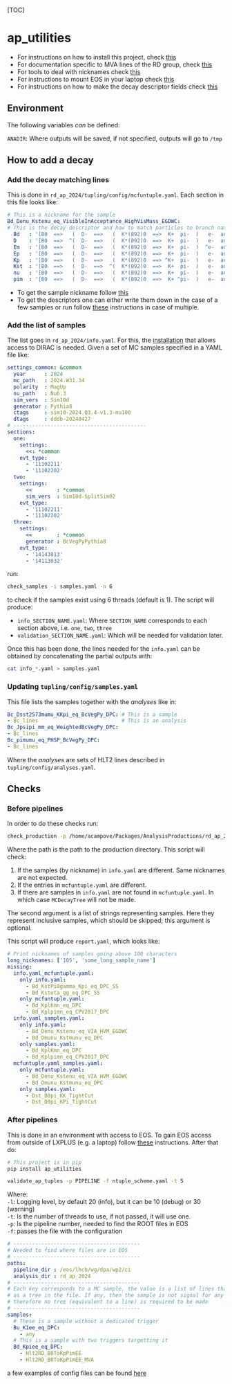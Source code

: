 [TOC]

# ap_utilities

- For instructions on how to install this project, check [this](doc/installation.md)   
- For documentation specific to MVA lines of the RD group, check [this](doc/mva_lines.md)   
- For tools to deal with nicknames check [this](doc/nicknames.md)
- For instructions to mount EOS in your laptop check [this](doc/mounting_eos.md)
- For instructions on how to make the decay descriptor fields check [this](doc/descriptors.md)

## Environment

The following variables _can_ be defined:

`ANADIR`: Where outputs will be saved, if not specified, outputs will go to `/tmp`

## How to add a decay 

### Add the decay matching lines 
This is done in `rd_ap_2024/tupling/config/mcfuntuple.yaml`. Each section in this file looks like:

```yaml
# This is a nickname for the sample
Bd_Denu_Kstenu_eq_VisibleInAcceptance_HighVisMass_EGDWC:
# This is the decay descriptor and how to match particles to branch names
  Bd   : '[B0  ==>   (  D-  ==>   (  K*(892)0  ==>  K+  pi-  )   e-  anti-nu_e  )   e+  nu_e  ]CC'
  D    : '[B0  ==>  ^(  D-  ==>   (  K*(892)0  ==>  K+  pi-  )   e-  anti-nu_e  )   e+  nu_e  ]CC'
  Em   : '[B0  ==>   (  D-  ==>   (  K*(892)0  ==>  K+  pi-  )  ^e-  anti-nu_e  )   e+  nu_e  ]CC'
  Ep   : '[B0  ==>   (  D-  ==>   (  K*(892)0  ==>  K+  pi-  )   e-  anti-nu_e  )  ^e+  nu_e  ]CC'
  Kp   : '[B0  ==>   (  D-  ==>   (  K*(892)0  ==> ^K+  pi-  )   e-  anti-nu_e  )   e+  nu_e  ]CC'
  Kst  : '[B0  ==>   (  D-  ==>  ^(  K*(892)0  ==>  K+  pi-  )   e-  anti-nu_e  )   e+  nu_e  ]CC'
  nu   : '[B0  ==>   (  D-  ==>   (  K*(892)0  ==>  K+  pi-  )   e-  anti-nu_e  )   e+ ^nu_e  ]CC'
  pim  : '[B0  ==>   (  D-  ==>   (  K*(892)0  ==>  K+ ^pi-  )   e-  anti-nu_e  )   e+  nu_e  ]CC'
```

- To get the sample nickname follow [this](doc/nicknames.md)
- To get the descriptors one can either write them down in the case of a few samples or run follow [these](doc/descriptors.md) instructions in case of multiple.

### Add the list of samples 

The list goes in `rd_ap_2024/info.yaml`. For this, the [installation](doc/installation.md#with-access-to-dirac) that allows access to DIRAC is needed. 
Given a set of MC samples specified in a YAML file like:

```yaml
settings_common: &common
  year      : 2024
  mc_path   : 2024.W31.34
  polarity  : MagUp
  nu_path   : Nu6.3
  sim_vers  : Sim10d
  generator : Pythia8
  ctags     : sim10-2024.Q3.4-v1.3-mu100
  dtags     : dddb-20240427
# -------------------------------------------
sections:
  one:
    settings:
      <<: *common
    evt_type:
      - '11102211'
      - '11102202'
  two:
    settings:
      <<        : *common
      sim_vers  : Sim10d-SplitSim02
    evt_type:
      - '11102211'
      - '11102202'
  three:
    settings:
      <<        : *common
      generator : BcVegPyPythia8
    evt_type:
      - '14143013'
      - '14113032'
```

run:

```bash
check_samples -i samples.yaml -n 6
```

to check if the samples exist using 6 threads (default is 1). The script will produce:

- `info_SECTION_NAME.yaml`: Where `SECTION_NAME` corresponds to each section above, i.e. `one`, `two`, `three`
- `validation_SECTION_NAME.yaml`: Which will be needed for validation later.

Once this has been done, the lines needed for the `info.yaml` can be obtained by concatenating the partial outputs with:

```bash
cat info_*.yaml > samples.yaml
```

### Updating `tupling/config/samples.yaml`

This file lists the samples together with the _analyses_ like in:

```yaml
Bc_Dsst2573mumu_KKpi_eq_BcVegPy_DPC: # This is a sample
- Bc_lines                           # This is an analysis
Bc_Jpsipi_mm_eq_WeightedBcVegPy_DPC:
- Bc_lines
Bc_pimumu_eq_PHSP_BcVegPy_DPC:
- Bc_lines
```

Where the _analyses_ are sets of HLT2 lines described in `tupling/config/analyses.yaml`.

## Checks 

### Before pipelines 

In order to do these checks run:

```bash
check_production -p /home/acampove/Packages/AnalysisProductions/rd_ap_2024
```

Where the path is the path to the production directory. This script will check:

1. If the samples (by nickname) in `info.yaml` are different. Same nicknames are not expected.
1. If the entries in `mcfuntuple.yaml` are different.
1. If there are samples in `info.yaml` are not found in `mcfuntuple.yaml`. In which case `MCDecayTree` will not be
made.

The second argument is a list of strings representing samples. Here they represent inclusive samples, which should
be skipped; this argument is optional. 

This script will produce `report.yaml`, which looks like:

```yaml
# Print nicknames of samples going above 100 characters
long_nicknames: ['105', 'some_long_sample_name']
missing:
  info.yaml_mcfuntuple.yaml:
    only info.yaml:
      - Bd_KstPi0gamma_Kpi_eq_DPC_SS
      - Bd_Ksteta_gg_eq_DPC_SS
    only mcfuntuple.yaml:
      - Bd_KplKmn_eq_DPC
      - Bd_Kplpimn_eq_CPV2017_DPC
  info.yaml_samples.yaml:
    only info.yaml:
      - Bd_Denu_Kstenu_eq_VIA_HVM_EGDWC
      - Bd_Dmunu_Kstmunu_eq_DPC
    only samples.yaml:
      - Bd_KplKmn_eq_DPC
      - Bd_Kplpimn_eq_CPV2017_DPC
  mcfuntuple.yaml_samples.yaml:
    only mcfuntuple.yaml:
      - Bd_Denu_Kstenu_eq_VIA_HVM_EGDWC
      - Bd_Dmunu_Kstmunu_eq_DPC
    only samples.yaml:
      - Dst_D0pi_KK_TightCut
      - Dst_D0pi_KPi_TightCut
```

### After pipelines

This is done in an environment with access to EOS. To gain EOS access from outside of LXPLUS (e.g. a laptop) follow 
[these](doc/mounting_eos.md) instructions. After that do:

```bash
# This project is in pip
pip install ap_utilities

validate_ap_tuples -p PIPELINE -f ntuple_scheme.yaml -t 5
```

Where:   
`-l`: Logging level, by default 20 (info), but it can be 10 (debug) or 30 (warning)   
`-t`: Is the number of threads to use, if not passed, it will use one.   
`-p`: Is the pipeline number, needed to find the ROOT files in EOS   
`-f`: passes the file with the configuration   

```yaml
# -----------------------------------------
# Needed to find where files are in EOS
# -----------------------------------------
paths:
  pipeline_dir : /eos/lhcb/wg/dpa/wp2/ci
  analysis_dir : rd_ap_2024
# -----------------------------------------
# Each key corresponds to a MC sample, the value is a list of lines that must be found
# as a tree in the file. If any, then the sample is not signal for any of the HLT2 lines
# therefore no tree (equivalent to a line) is required to be made
# -----------------------------------------
samples:
  # These is a sample without a dedicated trigger
  Bu_K1ee_eq_DPC:
    - any 
  # This is a sample with two triggers targetting it
  Bd_Kpiee_eq_DPC:
    - Hlt2RD_B0ToKpPimEE
    - Hlt2RD_B0ToKpPimEE_MVA
```

a few examples of config files can be found [here](https://github.com/acampove/config_files/tree/main/ap_utilities/validate_ap)
